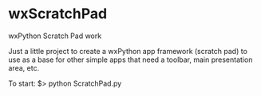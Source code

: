 wxScratchPad
============

wxPython Scratch Pad work

Just a little project to create a wxPython app framework (scratch pad) to use as a base for other simple apps 
that need a toolbar, main presentation area, etc.

To start: $> python ScratchPad.py